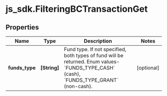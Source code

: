 # js_sdk.FilteringBCTransactionGet

## Properties
Name | Type | Description | Notes
------------ | ------------- | ------------- | -------------
**funds_type** | **[String]** | Fund type. If not specified, both types of fund will be returned. Enum values- &#x60;FUNDS_TYPE_CASH&#x60; (cash), &#x60;FUNDS_TYPE_GRANT&#x60; (non-cash). | [optional] 
